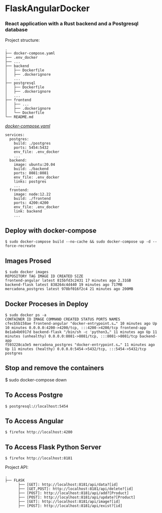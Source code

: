# FlaskAngularDocker


### React application with a Rust backend and a Postgresql database

Project structure:
```
.
├── docker-compose.yaml
├── .env_docker
├── ...
├── backend
│   ├── Dockerfile
│   ├── .dockerignore
│   ...
├── postgresql
│   ├── Dockerfile
│   ├── .dockerignore
│   ...
├── frontend
│   ├── ...
│   ├── .dockerignore
│   └── Dockerfile
└── README.md
```
[_docker-compose.yaml_](docker-compose.yaml)
```
services:
  postgres:
    build: ./postgres
    ports: 5454:5432
    env_file: .env_docker
    ...
  backend:
    image: ubuntu:20.04
    build: ./backend
    ports: 8081:8081
    env_file: .env_docker
    links: postgres
    ...
  frontend:
    image: node:12.22
    build: ./frontend
    ports: 4200:4200
    env_file: .env_docker
    link: backend
    ...
```


## Deploy with docker-compose

```
$ sudo docker-compose build --no-cache && sudo docker-compose up -d --force-recreate
```

## Images Prosed

```
$ sudo docker images
REPOSITORY TAG IMAGE ID CREATED SIZE
frontend-angular latest 815bfd3c2431 17 minutes ago 2.31GB
backend-flask latest 838264c4d440 19 minutes ago 717MB
mercadona_postgres latest 978bf016f2c4 21 minutes ago 200MB
```

## Docker Proceses in Deploy

```
$ sudo docker ps -a
CONTAINER ID IMAGE COMMAND CREATED STATUS PORTS NAMES
cfecb5b158ae frontend-angular "docker-entrypoint.s…" 10 minutes ago Up 10 minutes 0.0.0.0:4200->4200/tcp, :::4200->4200/tcp frontend-app
8e1ab4b6917d backend-flask "/bin/sh -c 'python3…" 11 minutes ago Up 11 minutes (unhealthy) 0.0.0.0:8081->8081/tcp, :::8081->8081/tcp backend-app
f593228ca3e5 mercadona_postgres "docker-entrypoint.s…" 11 minutes ago Up 11 minutes (healthy) 0.0.0.0:5454->5432/tcp, :::5454->5432/tcp postgres
```

## Stop and remove the containers

$ sudo docker-compose down

## To Access Postgre

```
$ postgresql://localhost:5454
```

## To Access Angular

```
$ firefox http://localhost:4200
```

## To Access Flask Python Server

```
$ firefox http://localhost:8181
```

Project API:
```
.
├── FLASK 
      ├── [GET]: http://localhost:8181/api/data?[id]
      ├── [GET,POST]: http://localhost:8181/api/delete?[id]
      ├── [POST]: http://localhost:8181/api/add?[Product]
      ├── [POST]: http://localhost:8181/api/update?[Product]
      ├── [GET]: http://localhost:8181/api/image?[id]
      ├── [POST]: http://localhost:8181/api/exist?[id]
```
